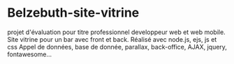 # Belzebuth-site-vitrine
projet d'évaluation pour titre professionnel developpeur web et web mobile.
Site vitrine pour un bar avec front et back.
Réalisé avec node.js, ejs, js et css
Appel de données, base de donnée, parallax, back-office, AJAX, jquery, fontawesome...
